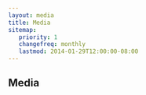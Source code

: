 ```yaml
---
layout: media
title: Media
sitemap:
   priority: 1
   changefreq: monthly
   lastmod: 2014-01-29T12:00:00-08:00
---
```


Media
-----
